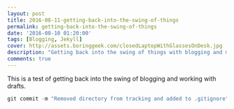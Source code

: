 ```yaml
---
layout: post
title: 2016-08-11-getting-back-into-the-swing-of-things
permalink: getting-back-into-the-swing-of-things
date: '2016-08-10 01:20:00'
tags: [Blogging, Jekyll]
cover: http://assets.boringgeek.com/closedLaptopWithGlassesOnDesk.jpg
description: "Getting back into the swing of things with blogging and making content again."
comments: true
---
```


This is a test of getting back into the swing of blogging and working with drafts.


```php
git commit -m "Removed directory from tracking and added to .gitignore" sdfsdfsfssdf
```
